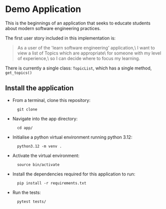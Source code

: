 # Demo Application

This is the beginnings of an application that seeks to educate students about modern software engineering practices.

The first user story included in this implementation is:

> As a user of the 'learn software engineering' application,\\
> I want to view a list of Topics which are appropriate\\ 
> for someone with my level of experience,\\
> so I can decide where to focus my learning.

There is currently a single class: `TopicList`, which has a single method, `get_topics()`

## Install the application

+ From a terminal, clone this repository:

        git clone 
+ Navigate into the app directory:

        cd app/
+ Initialise a python virtual environment running python 3.12:

        python3.12 -m venv .
+ Activate the virtual environment:

        source bin/activate
+ Install the dependencies required for this application to run:

        pip install -r requirements.txt
+ Run the tests:

        pytest tests/
